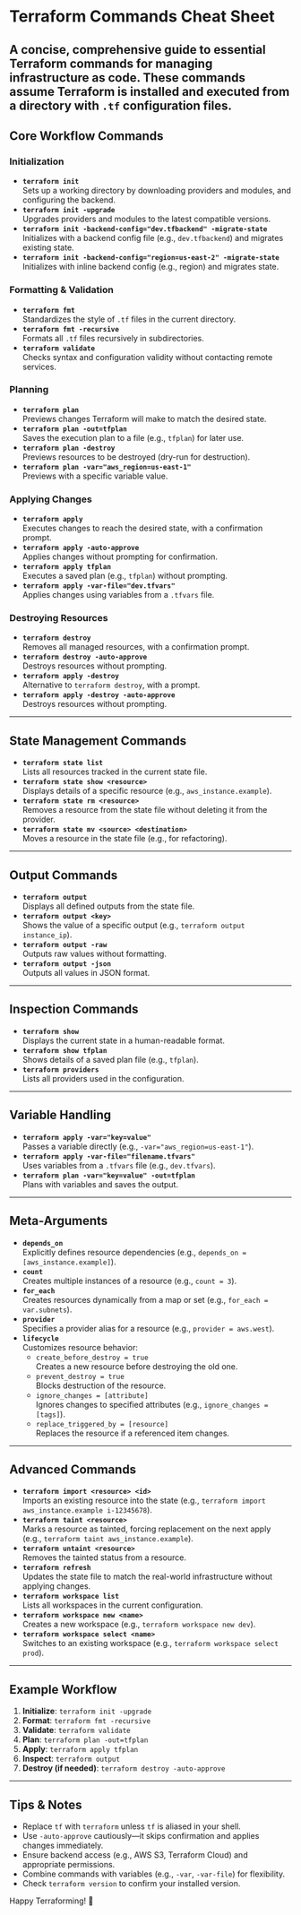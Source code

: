 # Terraform Commands Cheat Sheet

A concise, comprehensive guide to essential Terraform commands for managing infrastructure as code. These commands assume Terraform is installed and executed from a directory with `.tf` configuration files. 
---

## Core Workflow Commands

### **Initialization**
- **`terraform init`**  
  Sets up a working directory by downloading providers and modules, and configuring the backend.
- **`terraform init -upgrade`**  
  Upgrades providers and modules to the latest compatible versions.
- **`terraform init -backend-config="dev.tfbackend" -migrate-state`**  
  Initializes with a backend config file (e.g., `dev.tfbackend`) and migrates existing state.
- **`terraform init -backend-config="region=us-east-2" -migrate-state`**  
  Initializes with inline backend config (e.g., region) and migrates state.

### **Formatting & Validation**
- **`terraform fmt`**  
  Standardizes the style of `.tf` files in the current directory.
- **`terraform fmt -recursive`**  
  Formats all `.tf` files recursively in subdirectories.
- **`terraform validate`**  
  Checks syntax and configuration validity without contacting remote services.

### **Planning**
- **`terraform plan`**  
  Previews changes Terraform will make to match the desired state.
- **`terraform plan -out=tfplan`**  
  Saves the execution plan to a file (e.g., `tfplan`) for later use.
- **`terraform plan -destroy`**  
  Previews resources to be destroyed (dry-run for destruction).
- **`terraform plan -var="aws_region=us-east-1"`**  
  Previews with a specific variable value.

### **Applying Changes**
- **`terraform apply`**  
  Executes changes to reach the desired state, with a confirmation prompt.
- **`terraform apply -auto-approve`**  
  Applies changes without prompting for confirmation.
- **`terraform apply tfplan`**  
  Executes a saved plan (e.g., `tfplan`) without prompting.
- **`terraform apply -var-file="dev.tfvars"`**  
  Applies changes using variables from a `.tfvars` file.

### **Destroying Resources**
- **`terraform destroy`**  
  Removes all managed resources, with a confirmation prompt.
- **`terraform destroy -auto-approve`**  
  Destroys resources without prompting.
- **`terraform apply -destroy`**  
  Alternative to `terraform destroy`, with a prompt.
- **`terraform apply -destroy -auto-approve`**  
  Destroys resources without prompting.

---

## State Management Commands

- **`terraform state list`**  
  Lists all resources tracked in the current state file.
- **`terraform state show <resource>`**  
  Displays details of a specific resource (e.g., `aws_instance.example`).
- **`terraform state rm <resource>`**  
  Removes a resource from the state file without deleting it from the provider.
- **`terraform state mv <source> <destination>`**  
  Moves a resource in the state file (e.g., for refactoring).

---

## Output Commands

- **`terraform output`**  
  Displays all defined outputs from the state file.
- **`terraform output <key>`**  
  Shows the value of a specific output (e.g., `terraform output instance_ip`).
- **`terraform output -raw`**  
  Outputs raw values without formatting.
- **`terraform output -json`**  
  Outputs all values in JSON format.

---

## Inspection Commands

- **`terraform show`**  
  Displays the current state in a human-readable format.
- **`terraform show tfplan`**  
  Shows details of a saved plan file (e.g., `tfplan`).
- **`terraform providers`**  
  Lists all providers used in the configuration.

---

## Variable Handling

- **`terraform apply -var="key=value"`**  
  Passes a variable directly (e.g., `-var="aws_region=us-east-1"`).
- **`terraform apply -var-file="filename.tfvars"`**  
  Uses variables from a `.tfvars` file (e.g., `dev.tfvars`).
- **`terraform plan -var="key=value" -out=tfplan`**  
  Plans with variables and saves the output.

---

## Meta-Arguments

- **`depends_on`**  
  Explicitly defines resource dependencies (e.g., `depends_on = [aws_instance.example]`).
- **`count`**  
  Creates multiple instances of a resource (e.g., `count = 3`).
- **`for_each`**  
  Creates resources dynamically from a map or set (e.g., `for_each = var.subnets`).
- **`provider`**  
  Specifies a provider alias for a resource (e.g., `provider = aws.west`).
- **`lifecycle`**  
  Customizes resource behavior:  
  - `create_before_destroy = true`  
    Creates a new resource before destroying the old one.  
  - `prevent_destroy = true`  
    Blocks destruction of the resource.  
  - `ignore_changes = [attribute]`  
    Ignores changes to specified attributes (e.g., `ignore_changes = [tags]`).  
  - `replace_triggered_by = [resource]`  
    Replaces the resource if a referenced item changes.

---

## Advanced Commands

- **`terraform import <resource> <id>`**  
  Imports an existing resource into the state (e.g., `terraform import aws_instance.example i-12345678`).
- **`terraform taint <resource>`**  
  Marks a resource as tainted, forcing replacement on the next apply (e.g., `terraform taint aws_instance.example`).
- **`terraform untaint <resource>`**  
  Removes the tainted status from a resource.
- **`terraform refresh`**  
  Updates the state file to match the real-world infrastructure without applying changes.
- **`terraform workspace list`**  
  Lists all workspaces in the current configuration.
- **`terraform workspace new <name>`**  
  Creates a new workspace (e.g., `terraform workspace new dev`).
- **`terraform workspace select <name>`**  
  Switches to an existing workspace (e.g., `terraform workspace select prod`).

---

## Example Workflow

1. **Initialize**: `terraform init -upgrade`  
2. **Format**: `terraform fmt -recursive`  
3. **Validate**: `terraform validate`  
4. **Plan**: `terraform plan -out=tfplan`  
5. **Apply**: `terraform apply tfplan`  
6. **Inspect**: `terraform output`  
7. **Destroy (if needed)**: `terraform destroy -auto-approve`

---

## Tips & Notes

- Replace `tf` with `terraform` unless `tf` is aliased in your shell.
- Use `-auto-approve` cautiously—it skips confirmation and applies changes immediately.
- Ensure backend access (e.g., AWS S3, Terraform Cloud) and appropriate permissions.
- Combine commands with variables (e.g., `-var`, `-var-file`) for flexibility.
- Check `terraform version` to confirm your installed version.

Happy Terraforming! 🚀